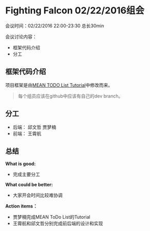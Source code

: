 # Fighting Falcon 02/22/2016组会

会议时间：02/22/2016 22:00-23:30 总长30min

会议讨论内容：
- 框架代码介绍
- 分工

## 框架代码介绍
项目框架是由[MEAN TODO List Tutorial](https://scotch.io/tutorials/creating-a-single-page-todo-app-with-node-and-angular)中修改而来。

> 每个组员应该在github中应该有自己的dev branch。

## 分工
- 后端： 邱文哲 贾梦楠
- 前端： 王霄航

## 总结
**What is good:**
- 完成主要分工

**What could be better:**
- 大家开会时间比较难协调

**Action items：**
- 贾梦楠完成MEAN ToDo List的Tutorial
- 王霄航和邱文哲分别完成前后端的设计和实现

